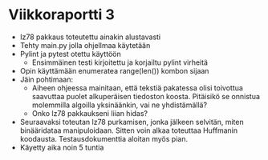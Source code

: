 # Viikkoraportti 3
* lz78 pakkaus toteutettu ainakin alustavasti
* Tehty main.py jolla ohjellmaa käytetään
* Pylint ja pytest otettu käyttöön
  * Ensimmäinen testi kirjoitettu ja korjailtu pylint virheitä
* Opin käyttämään enumeratea range(len()) kombon sijaan
* Jäin pohtimaan:
  * Aiheen ohjeessa mainitaan, että tekstiä pakatessa olisi toivottua saavuttaa puolet alkuperäisen tiedoston koosta. Pitäisikö se onnistua molemmilla algoilla yksinäänkin, vai ne yhdistämällä?
  * Onko lz78 pakkaukseni liian hidas?
* Seuraavaksi toteutan lz78 purkamisen, jonka jälkeen selvitän, miten binääridataa manipuloidaan. Sitten voin alkaa toteuttaa Huffmanin koodausta. Testausdokumenttia aloitan myös pian.
* Käyetty aika noin 5 tuntia
